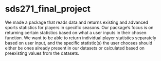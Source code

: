 # sds271_final_project
We made a package that reads data and returns existing and advanced sports statistics for players in specific seasons. Our package’s focus is on returning certain statistics based on what a user inputs in their chosen function. We want to be able to return individual player statistics separately based on user input, and the specific statistic(s) the user chooses should either be ones already present in our datasets or calculated based on preexisting values from the datasets.